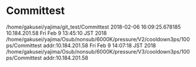 # Committest
  /home/gakusei/yajima/git_test/Committest 2018-02-06 16:09:25.678185 10.184.201.58
Fri Feb  9 13:45:10 JST 2018
/home/gakusei/yajima/Osub/nonsub/6000K/pressure/V2/cooldown3ps/100ps/Committest
addr:10.184.201.58
Fri Feb  9 14:07:18 JST 2018
/home/gakusei/yajima/Osub/nonsub/6000K/pressure/V3/cooldown3ps/100ps/Committest
addr:10.184.201.58
